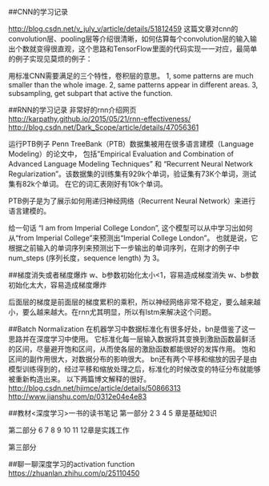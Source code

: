 ##CNN的学习记录

http://blog.csdn.net/v_july_v/article/details/51812459 
这篇文章对cnn的convolution层、pooling层等介绍很清晰，如何估算每个convolution层的输入输出个数就变得很直观，这个思路和TensorFlow里面的代码实现一一对应，最简单的例子实现见莫烦的例子：


用标准CNN需要满足的三个特性，卷积层的意思。
1, some patterns are much smaller than the whole image.
2, same patterns appear in different areas.
3, subsampling, get subpart that active the function.


##RNN的学习记录
非常好的rnn介绍网页 http://karpathy.github.io/2015/05/21/rnn-effectiveness/
http://blog.csdn.net/Dark_Scope/article/details/47056361

运行PTB例子
Penn TreeBank（PTB）数据集被用在很多语言建模（Language Modeling）的论文中，
包括”Empirical Evaluation and Combination of Advanced Language Modeling Techniques” 
和 “Recurrent Neural Network Regularization”。该数据集的训练集有929k个单词，验证集有73K个单词，测试集有82k个单词。 
在它的词汇表刚好有10k个单词。

PTB例子是为了展示如何用递归神经网络（Recurrent Neural Network）来进行语言建模的。

给一句话 “I am from Imperial College London”, 这个模型可以从中学习出如何从“from Imperial College”来预测出“Imperial College London”。
也就是说，它根据之前输入的单词序列来预测出下一步输出的单词序列，在刚才的例子中 num_steps (序列长度，sequence length) 为 3。


##梯度消失或者梯度爆炸
w、b参数初始化太小<1，容易造成梯度消失
w、b参数初始化太大，容易造成梯度爆炸

后面层的梯度是前面层的梯度累积的乘积，所以神经网络非常不稳定，要么越来越小，要么越来越大。在rnn尤其明显，所以有lstm来解决这个问题。


##Batch Normalization
在机器学习中数据标准化有很多好处，bn是借鉴了这一思路并在深度学习中使用。
它标准化每一层输入数据将其变换到激励函数最鲜活的区间，尽量避开饱和区间，从而使各层的激励函数都能很好的发挥作用。
饱和区间的副作用很大，对数据分布的影响很大。
bn还有两个平移和缩放的因子是由模型训练得到的，经过平移和缩放处理之后，标准化的时候改变的特征分布就能够被重新构造出来。
以下两篇博文解释的很好。
http://blog.csdn.net/hjimce/article/details/50866313
http://www.jianshu.com/p/0312e04e4e83


##教材<深度学习>一书的读书笔记
第一部分 2 3 4 5 章是基础知识

第二部分 6 7 8 9 10 11 12章是实践工作

第三部分 

##聊一聊深度学习的activation function
https://zhuanlan.zhihu.com/p/25110450